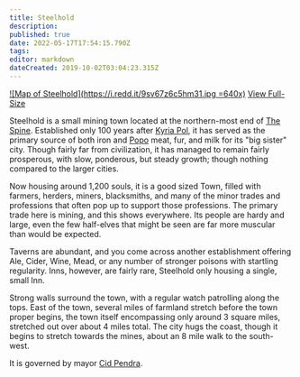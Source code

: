 ```yaml
---
title: Steelhold
description: 
published: true
date: 2022-05-17T17:54:15.790Z
tags: 
editor: markdown
dateCreated: 2019-10-02T03:04:23.315Z
---
```


[![Map of Steelhold](https://i.redd.it/9sv67z6c5hm31.jpg =640x)](https://i.redd.it/9sv67z6c5hm31.jpg)
[<i class="mdi mdi-magnify-plus-outline"></i>View Full-Size](https://i.redd.it/9sv67z6c5hm31.jpg)

Steelhold is a small mining town located at the northern-most end of [The Spine](/locations/the-spine). Established only 100 years after [Kyria Pol](/locations/kyria-pol), it has served as the primary source of both iron and [Popo](/creatures/herbavores/popo) meat, fur, and milk for its "big sister" city. Though fairly far from civilization, it has managed to remain fairly prosperous, with slow, ponderous, but steady growth; though nothing compared to the larger cities.

Now housing around 1,200 souls, it is a good sized Town, filled with farmers, herders, miners, blacksmiths, and many of the minor trades and professions that often pop up to support those professions. The primary trade here is mining, and this shows everywhere. Its people are hardy and large, even the few half-elves that might be seen are far more muscular than would be expected.

Taverns are abundant, and you come across another establishment offering Ale, Cider, Wine, Mead, or any number of stronger poisons with startling regularity. Inns, however, are fairly rare, Steelhold only housing a single, small Inn.

Strong walls surround the town, with a regular watch patrolling along the tops. East of the town, several miles of farmland stretch before the town proper begins, the town itself encompassing only around 3 square miles, stretched out over about 4 miles total. The city hugs the coast, though it begins to stretch towards the mines, about an 8 mile walk to the south-west.

It is governed by mayor [Cid Pendra](/people/cid-pendra).